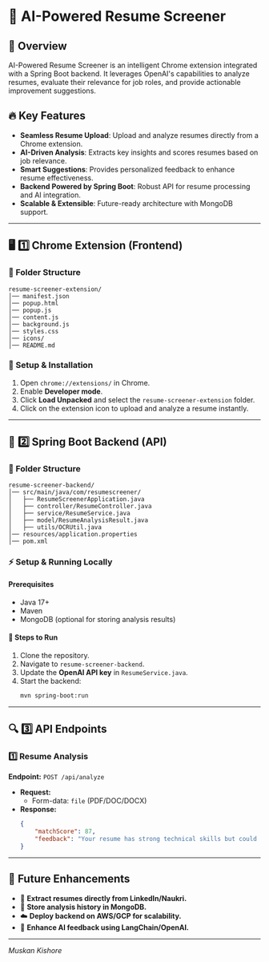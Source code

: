 # 🚀 AI-Powered Resume Screener

## 🌟 Overview
AI-Powered Resume Screener is an intelligent Chrome extension integrated with a Spring Boot backend. It leverages OpenAI's capabilities to analyze resumes, evaluate their relevance for job roles, and provide actionable improvement suggestions.

## 🔥 Key Features
- **Seamless Resume Upload**: Upload and analyze resumes directly from a Chrome extension.
- **AI-Driven Analysis**: Extracts key insights and scores resumes based on job relevance.
- **Smart Suggestions**: Provides personalized feedback to enhance resume effectiveness.
- **Backend Powered by Spring Boot**: Robust API for resume processing and AI integration.
- **Scalable & Extensible**: Future-ready architecture with MongoDB support.

---

## 🖥️ 1️⃣ Chrome Extension (Frontend)
### 📂 Folder Structure
```
resume-screener-extension/
│── manifest.json
│── popup.html
│── popup.js
│── content.js
│── background.js
│── styles.css
│── icons/
│── README.md
```
### 🚀 Setup & Installation
1. Open `chrome://extensions/` in Chrome.
2. Enable **Developer mode**.
3. Click **Load Unpacked** and select the `resume-screener-extension` folder.
4. Click on the extension icon to upload and analyze a resume instantly.

---

## 🔗 2️⃣ Spring Boot Backend (API)
### 📂 Folder Structure
```
resume-screener-backend/
│── src/main/java/com/resumescreener/
│   ├── ResumeScreenerApplication.java
│   ├── controller/ResumeController.java
│   ├── service/ResumeService.java
│   ├── model/ResumeAnalysisResult.java
│   ├── utils/OCRUtil.java
│── resources/application.properties
│── pom.xml
```
### ⚡ Setup & Running Locally
#### Prerequisites
- Java 17+
- Maven
- MongoDB (optional for storing analysis results)

#### 🚀 Steps to Run
1. Clone the repository.
2. Navigate to `resume-screener-backend`.
3. Update the **OpenAI API key** in `ResumeService.java`.
4. Start the backend:
   ```sh
   mvn spring-boot:run
   ```

---

## 🔍 3️⃣ API Endpoints
### 1️⃣ Resume Analysis
**Endpoint:** `POST /api/analyze`
- **Request:**
  - Form-data: `file` (PDF/DOC/DOCX)
- **Response:**
  ```json
  {
      "matchScore": 87,
      "feedback": "Your resume has strong technical skills but could highlight more leadership experience."
  }
  ```

---

## 🔮 Future Enhancements
- 📄 **Extract resumes directly from LinkedIn/Naukri.**
- 💾 **Store analysis history in MongoDB.**
- ☁️ **Deploy backend on AWS/GCP for scalability.**
- 🤖 **Enhance AI feedback using LangChain/OpenAI.**

---

*Muskan Kishore*